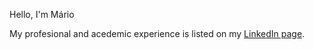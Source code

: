 Hello, I'm Mário

My profesional and acedemic experience is listed on my [LinkedIn page](https://www.linkedin.com/in/mariogazo/).

